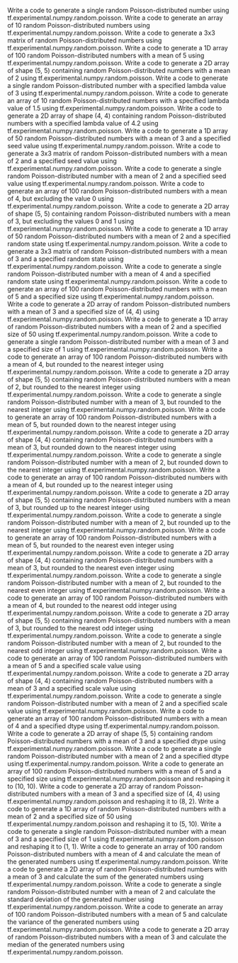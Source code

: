 Write a code to generate a single random Poisson-distributed number using tf.experimental.numpy.random.poisson.
Write a code to generate an array of 10 random Poisson-distributed numbers using tf.experimental.numpy.random.poisson.
Write a code to generate a 3x3 matrix of random Poisson-distributed numbers using tf.experimental.numpy.random.poisson.
Write a code to generate a 1D array of 100 random Poisson-distributed numbers with a mean of 5 using tf.experimental.numpy.random.poisson.
Write a code to generate a 2D array of shape (5, 5) containing random Poisson-distributed numbers with a mean of 2 using tf.experimental.numpy.random.poisson.
Write a code to generate a single random Poisson-distributed number with a specified lambda value of 3 using tf.experimental.numpy.random.poisson.
Write a code to generate an array of 10 random Poisson-distributed numbers with a specified lambda value of 1.5 using tf.experimental.numpy.random.poisson.
Write a code to generate a 2D array of shape (4, 4) containing random Poisson-distributed numbers with a specified lambda value of 4.2 using tf.experimental.numpy.random.poisson.
Write a code to generate a 1D array of 50 random Poisson-distributed numbers with a mean of 3 and a specified seed value using tf.experimental.numpy.random.poisson.
Write a code to generate a 3x3 matrix of random Poisson-distributed numbers with a mean of 2 and a specified seed value using tf.experimental.numpy.random.poisson.
Write a code to generate a single random Poisson-distributed number with a mean of 2 and a specified seed value using tf.experimental.numpy.random.poisson.
Write a code to generate an array of 100 random Poisson-distributed numbers with a mean of 4, but excluding the value 0 using tf.experimental.numpy.random.poisson.
Write a code to generate a 2D array of shape (5, 5) containing random Poisson-distributed numbers with a mean of 3, but excluding the values 0 and 1 using tf.experimental.numpy.random.poisson.
Write a code to generate a 1D array of 50 random Poisson-distributed numbers with a mean of 2 and a specified random state using tf.experimental.numpy.random.poisson.
Write a code to generate a 3x3 matrix of random Poisson-distributed numbers with a mean of 3 and a specified random state using tf.experimental.numpy.random.poisson.
Write a code to generate a single random Poisson-distributed number with a mean of 4 and a specified random state using tf.experimental.numpy.random.poisson.
Write a code to generate an array of 100 random Poisson-distributed numbers with a mean of 5 and a specified size using tf.experimental.numpy.random.poisson.
Write a code to generate a 2D array of random Poisson-distributed numbers with a mean of 3 and a specified size of (4, 4) using tf.experimental.numpy.random.poisson.
Write a code to generate a 1D array of random Poisson-distributed numbers with a mean of 2 and a specified size of 50 using tf.experimental.numpy.random.poisson.
Write a code to generate a single random Poisson-distributed number with a mean of 3 and a specified size of 1 using tf.experimental.numpy.random.poisson.
Write a code to generate an array of 100 random Poisson-distributed numbers with a mean of 4, but rounded to the nearest integer using tf.experimental.numpy.random.poisson.
Write a code to generate a 2D array of shape (5, 5) containing random Poisson-distributed numbers with a mean of 2, but rounded to the nearest integer using tf.experimental.numpy.random.poisson.
Write a code to generate a single random Poisson-distributed number with a mean of 3, but rounded to the nearest integer using tf.experimental.numpy.random.poisson.
Write a code to generate an array of 100 random Poisson-distributed numbers with a mean of 5, but rounded down to the nearest integer using tf.experimental.numpy.random.poisson.
Write a code to generate a 2D array of shape (4, 4) containing random Poisson-distributed numbers with a mean of 3, but rounded down to the nearest integer using tf.experimental.numpy.random.poisson.
Write a code to generate a single random Poisson-distributed number with a mean of 2, but rounded down to the nearest integer using tf.experimental.numpy.random.poisson.
Write a code to generate an array of 100 random Poisson-distributed numbers with a mean of 4, but rounded up to the nearest integer using tf.experimental.numpy.random.poisson.
Write a code to generate a 2D array of shape (5, 5) containing random Poisson-distributed numbers with a mean of 3, but rounded up to the nearest integer using tf.experimental.numpy.random.poisson.
Write a code to generate a single random Poisson-distributed number with a mean of 2, but rounded up to the nearest integer using tf.experimental.numpy.random.poisson.
Write a code to generate an array of 100 random Poisson-distributed numbers with a mean of 5, but rounded to the nearest even integer using tf.experimental.numpy.random.poisson.
Write a code to generate a 2D array of shape (4, 4) containing random Poisson-distributed numbers with a mean of 3, but rounded to the nearest even integer using tf.experimental.numpy.random.poisson.
Write a code to generate a single random Poisson-distributed number with a mean of 2, but rounded to the nearest even integer using tf.experimental.numpy.random.poisson.
Write a code to generate an array of 100 random Poisson-distributed numbers with a mean of 4, but rounded to the nearest odd integer using tf.experimental.numpy.random.poisson.
Write a code to generate a 2D array of shape (5, 5) containing random Poisson-distributed numbers with a mean of 3, but rounded to the nearest odd integer using tf.experimental.numpy.random.poisson.
Write a code to generate a single random Poisson-distributed number with a mean of 2, but rounded to the nearest odd integer using tf.experimental.numpy.random.poisson.
Write a code to generate an array of 100 random Poisson-distributed numbers with a mean of 5 and a specified scale value using tf.experimental.numpy.random.poisson.
Write a code to generate a 2D array of shape (4, 4) containing random Poisson-distributed numbers with a mean of 3 and a specified scale value using tf.experimental.numpy.random.poisson.
Write a code to generate a single random Poisson-distributed number with a mean of 2 and a specified scale value using tf.experimental.numpy.random.poisson.
Write a code to generate an array of 100 random Poisson-distributed numbers with a mean of 4 and a specified dtype using tf.experimental.numpy.random.poisson.
Write a code to generate a 2D array of shape (5, 5) containing random Poisson-distributed numbers with a mean of 3 and a specified dtype using tf.experimental.numpy.random.poisson.
Write a code to generate a single random Poisson-distributed number with a mean of 2 and a specified dtype using tf.experimental.numpy.random.poisson.
Write a code to generate an array of 100 random Poisson-distributed numbers with a mean of 5 and a specified size using tf.experimental.numpy.random.poisson and reshaping it to (10, 10).
Write a code to generate a 2D array of random Poisson-distributed numbers with a mean of 3 and a specified size of (4, 4) using tf.experimental.numpy.random.poisson and reshaping it to (8, 2).
Write a code to generate a 1D array of random Poisson-distributed numbers with a mean of 2 and a specified size of 50 using tf.experimental.numpy.random.poisson and reshaping it to (5, 10).
Write a code to generate a single random Poisson-distributed number with a mean of 3 and a specified size of 1 using tf.experimental.numpy.random.poisson and reshaping it to (1, 1).
Write a code to generate an array of 100 random Poisson-distributed numbers with a mean of 4 and calculate the mean of the generated numbers using tf.experimental.numpy.random.poisson.
Write a code to generate a 2D array of random Poisson-distributed numbers with a mean of 3 and calculate the sum of the generated numbers using tf.experimental.numpy.random.poisson.
Write a code to generate a single random Poisson-distributed number with a mean of 2 and calculate the standard deviation of the generated number using tf.experimental.numpy.random.poisson.
Write a code to generate an array of 100 random Poisson-distributed numbers with a mean of 5 and calculate the variance of the generated numbers using tf.experimental.numpy.random.poisson.
Write a code to generate a 2D array of random Poisson-distributed numbers with a mean of 3 and calculate the median of the generated numbers using tf.experimental.numpy.random.poisson.